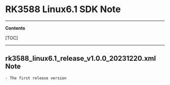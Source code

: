 # RK3588 Linux6.1 SDK Note

---

**Contents**

[TOC]

---

## rk3588_linux6.1_release_v1.0.0_20231220.xml Note

```
- The first release version
```
